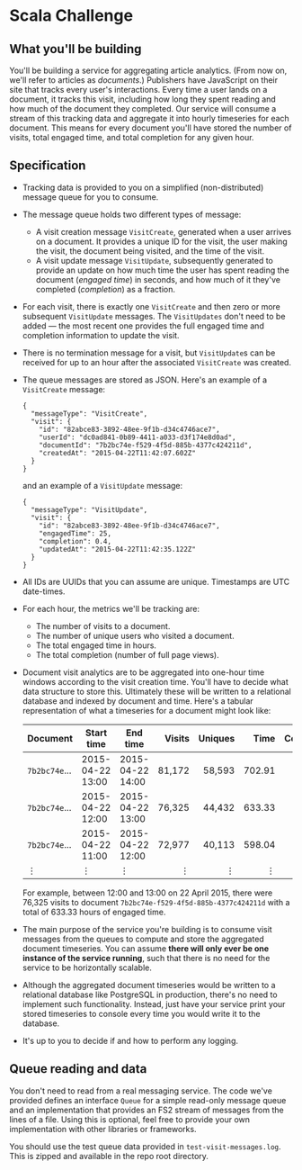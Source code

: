 # Scala Challenge

## What you'll be building

You'll be building a service for aggregating article analytics.  (From now on, we'll refer to articles as *documents*.)  Publishers have JavaScript on their site that tracks every user's interactions.  Every time a user lands on a document, it tracks this visit, including how long they spent reading and how much of the document they completed.  Our service will consume a stream of this tracking data and aggregate it into hourly timeseries for each document.  This means for every document you'll have stored the number of visits, total engaged time, and total completion for any given hour.

## Specification

  - Tracking data is provided to you on a simplified (non-distributed) message queue for you to consume.

  - The message queue holds two different types of message:
      - A visit creation message `VisitCreate`, generated when a user arrives on a document.  It provides a unique ID for the visit, the user making the visit, the document being visited, and the time of the visit.
      - A visit update message `VisitUpdate`, subsequently generated to provide an update on how much time the user has spent reading the document (*engaged time*) in seconds, and how much of it they've completed (*completion*) as a fraction.

  - For each visit, there is exactly one `VisitCreate` and then zero or more subsequent `VisitUpdate` messages.  The `VisitUpdates` don't need to be added — the most recent one provides the full engaged time and completion information to update the visit.

  - There is no termination message for a visit, but `VisitUpdate`s can be received for up to an hour after the associated `VisitCreate` was created.

  - The queue messages are stored as JSON.  Here's an example of a `VisitCreate` message:

    ```
    {
      "messageType": "VisitCreate",
      "visit": {
        "id": "82abce83-3892-48ee-9f1b-d34c4746ace7",
        "userId": "dc0ad841-0b89-4411-a033-d3f174e8d0ad",
        "documentId": "7b2bc74e-f529-4f5d-885b-4377c424211d",
        "createdAt": "2015-04-22T11:42:07.602Z"
      }
    }
    ```

    and an example of a `VisitUpdate` message:

    ```
    {
      "messageType": "VisitUpdate",
      "visit": {
        "id": "82abce83-3892-48ee-9f1b-d34c4746ace7",
        "engagedTime": 25,
        "completion": 0.4,
        "updatedAt": "2015-04-22T11:42:35.122Z"
      }
    }
    ```

  - All IDs are UUIDs that you can assume are unique.  Timestamps are UTC date-times.

  - For each hour, the metrics we'll be tracking are:
      - The number of visits to a document.
      - The number of unique users who visited a document.
      - The total engaged time in hours.
      - The total completion (number of full page views).

  - Document visit analytics are to be aggregated into one-hour time windows according to the visit creation time.  You'll have to decide what data structure to store this.  Ultimately these will be written to a relational database and indexed by document and time.  Here's a tabular representation of what a timeseries for a document might look like:

    | Document      | Start time       | End time         | Visits | Uniques | Time   | Completion |
    | ------------- | ---------------- | ---------------- | ------:| -------:| ------:| ----------:|
    | `7b2bc74e`... | 2015-04-22 13:00 | 2015-04-22 14:00 | 81,172 | 58,593  | 702.91 | 67,399     |
    | `7b2bc74e`... | 2015-04-22 12:00 | 2015-04-22 13:00 | 76,325 | 44,432  | 633.33 | 57,751     |
    | `7b2bc74e`... | 2015-04-22 11:00 | 2015-04-22 12:00 | 72,977 | 40,113  | 598.04 | 51,010     |
    | ⋮             | ⋮                | ⋮                | ⋮      | ⋮       | ⋮      | ⋮          |

    For example, between 12:00 and 13:00 on 22 April 2015, there were 76,325 visits to document `7b2bc74e-f529-4f5d-885b-4377c424211d` with a total of 633.33 hours of engaged time.

  - The main purpose of the service you're building is to consume visit messages from the queues to compute and store the aggregated document timeseries.  You can assume **there will only ever be one instance of the service running**, such that there is no need for the service to be horizontally scalable.

  - Although the aggregated document timeseries would be written to a relational database like PostgreSQL in production, there's no need to implement such functionality.  Instead, just have your service print your stored timeseries to console every time you would write it to the database.

  - It's up to you to decide if and how to perform any logging.

## Queue reading and data

You don't need to read from a real messaging service.  The code we've provided defines an interface `Queue` for a simple read-only message queue and an implementation that provides an FS2 stream of messages from the lines of a file.  Using this is optional, feel free to provide your own implementation with other libraries or frameworks.

You should use the test queue data provided in `test-visit-messages.log`.  This is zipped and available in the repo root directory.
